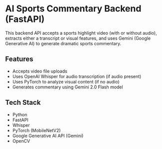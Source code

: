 # AI Sports Commentary Backend (FastAPI)

This backend API accepts a sports highlight video (with or without audio), extracts either a transcript or visual features, and uses Gemini (Google Generative AI) to generate dramatic sports commentary.

## Features
- Accepts video file uploads
- Uses OpenAI Whisper for audio transcription (if audio present)
- Uses PyTorch to analyze visual content (if no audio)
- Generates commentary using Gemini 2.0 Flash model

## Tech Stack
- Python
- FastAPI
- Whisper
- PyTorch (MobileNetV2)
- Google Generative AI API (Gemini)
- OpenCV

